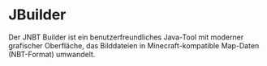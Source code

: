 # JBuilder
Der JNBT Builder ist ein benutzerfreundliches Java-Tool mit moderner grafischer Oberfläche, das Bilddateien in Minecraft-kompatible Map-Daten (NBT-Format) umwandelt.
